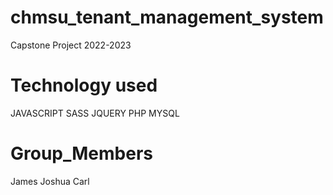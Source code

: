 # chmsu_tenant_management_system

Capstone Project 2022-2023

# Technology used

JAVASCRIPT
SASS
JQUERY
PHP
MYSQL

# Group_Members

James
Joshua
Carl
